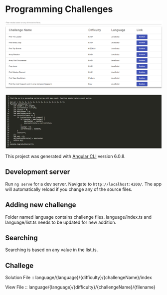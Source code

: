 # Programming Challenges
![alt text](./src/assets/list.png)

![alt text](./src/assets/challenge.png)

This project was generated with [Angular CLI](https://github.com/angular/angular-cli) version 6.0.8.

## Development server

Run `ng serve` for a dev server. Navigate to `http://localhost:4200/`. The app will automatically reload if you change any of the source files.

## Adding new challenge

Folder named language contains challenge files.
language/index.ts and language/list.ts needs to be updated for new addition.

## Searching

Searching is based on any value in the list.ts.

## Challege

Solution File :: 
language/{language}/{difficulty}/{challengeName}/index

View File :: 
language/{language}/{difficulty}/{challengeName}/{filename}

